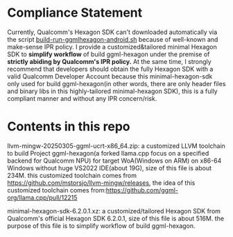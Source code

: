 # Compliance Statement

Currently, Qualcomm's Hexagon SDK can't downloaded automatically via the script [build-run-ggmlhexagon-android.sh](https://github.com/zhouwg/ggml-hexagon/blob/self-build/scripts/build-run-ggmlhexagon-android.sh) because of well-known and make-sense IPR policy. I provide a customized&tailored minimal Hexagon SDK to **simplify workflow** of build ggml-hexagon under the premise of **strictly abiding by Qualcomm's IPR policy.**  At the same time, I strongly recommend that developers should obtain the fully Hexagon SDK with a valid Qualcomm Developer Account because this minimal-hexagon-sdk only used for build ggml-hexagon(in other words, there are only header files and binary libs in this highly-tailored minimal-hexagon SDK), this is a fully compliant manner and without any IPR concern/risk.

# Contents in this repo

llvm-mingw-20250305-ggml-ucrt-x86_64.zip: a customized LLVM toolchain to build Project ggml-hexagon(a forked llama.cpp focus on a specified backend for Qualcomm NPU) for target WoA(Windows on ARM) on x86-64 Windows without huge VS2022 IDE(about 19G), size of this file is about 234M. this customized toolchain comes from https://github.com/mstorsjo/llvm-mingw/releases, the idea of this customized toolchain comes from:https://github.com/ggml-org/llama.cpp/pull/12215

minimal-hexagon-sdk-6.2.0.1.xz: a customized/tailored Hexagon SDK from Qualcomm's official Hexagon SDK 6.2.0.1, size of this file is about 516M. the purpose of this file is to simplify workflow of build ggml-hexagon.

